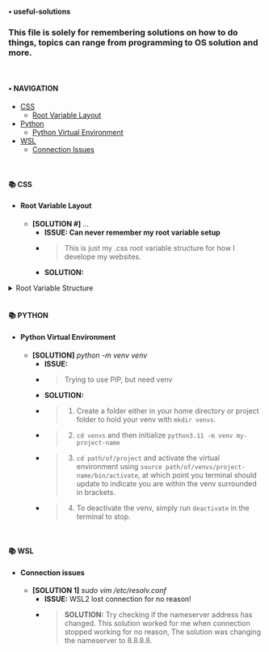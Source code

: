 #### • useful-solutions
### This file is solely for remembering solutions on how to do things, topics can range from programming to OS solution and more.

<br>

#### • NAVIGATION
- [CSS](#📚-css)
  - [Root Variable Layout](#root-variable-layout) 
- [Python](#📚-python)
  - [Python Virtual Environment](#python-virtual-environment) 
- [WSL](#📚-wsl)
  - [Connection Issues](#connection-issues)

<br>

<!-- 
  • Example of Issue and Solution block
  #### 📚 HEADING
  - #### **Name problem is related to**
    - **[SOLUTION #]** _Small solution code example_
      - **ISSUE:** 
      - > What issue did you experience
      - **SOLUTION:** 
      - > The solution that worked
 -->

#### 📚 CSS
- #### **Root Variable Layout**
  - **[SOLUTION #]** _..._
    - **ISSUE: Can never remember my root variable setup** 
    - > This is just my .css root variable structure for how I develope my websites.
    - **SOLUTION:** 
<details>
  <summary>Root Variable Structure</summary>

  ```css
      :root {
      /* generic document setup */
      /* typeface */
      --typeface-inter: 'Inter', sans-serif;
      --typeface-ssp: 'Source Sans 3', sans-serif;

      /* percentage fonts */
      --percentage-font-10: 62.5%;
      --percentage-font-9: 56.25%;
      --percentage-font-8: 50%;
      --percentage-font-7: 43.75%;

      /* font size */
      --font-10: 1rem;
      --font-12: 1.2rem;
      --font-14: 1.4rem;
      --font-16: 1.6rem;
      --font-18: 1.8rem;
      --font-20: 2rem;
      --font-24: 2.4rem;
      --font-30: 3rem;
      --font-32: 3.2rem;
      --font-36: 3.6rem;
      --font-44: 4.4rem;
      --font-52: 5.2rem;
      --font-62: 6.2rem;
      --font-74: 7.4rem;
      --font-86: 8.6rem;
      --font-98: 9.8rem;

      /* font weight */
      --font-weight-400: 400;
      --font-weight-500: 500;
      --font-weight-700: 700;

      /* spacing system */
      --spacing-2: 0.2rem;
      --spacing-4: 0.4rem;
      --spacing-8: 0.8rem;
      --spacing-12: 1.2rem;
      --spacing-16: 1.6rem;
      --spacing-24: 2.4rem;
      --spacing-32: 3.2rem;
      --spacing-48: 4.8rem;
      --spacing-64: 6.4rem;
      --spacing-80: 8rem;
      --spacing-96: 9.6rem;
      --spacing-128: 12.8rem;

      /* border radius */
      --border-rad-05: 0.5rem;
      --border-rad-1: 1rem;
      --border-rad-100: 10rem;
      --border-rad-round: 50%;

      /* line height */
      --line-height-1: 1;
      --line-height-11: 1.1;
      --line-height-15: 1.5;
      --line-height-17: 1.7;

      /* letter spacing */
      --letter-space-n05: -0.5px;
      --letter-space-n1: -1px;
      --letter-space-p05: 0.5px;
      --letter-space-p1: 1px;

      --clr-shadow: hsl(210, 16%, 25%);
      --clr-background-shade: hsl(210, 38%, 35%);
      --clr-background-main: hsl(210, 38%, 90%);
      --clr-background-tint: hsl(210, 38%, 95%);
      --clr-headline: hsl(210, 52%, 10%);
      --clr-paragraph: hsl(210, 28%, 25%);
      --clr-stroke: hsl(210, 8%, 92%);
      --clr-accent: hsl(0, 0%, 70%);
      --clr-accent-tint: hsl(0, 0%, 80%);
      --clr-button: hsl(210, 10%, 85%);
      --clr-button-text: var(--clr-shadow);
      --clr-button-before: linear-gradient(140deg,
          hsl(0, 0%, 97%),
          hsl(0, 0%, 67%));
      --clr-button-plus: var(--clr-accent-tint);
      --clr-button-plus-text: var(--clr-shadow);
      --clr-button-plus-before: linear-gradient(140deg,
          var(--clr-accent-tint),
          var(--clr-accent));
      --clr-button-shadow: var(--clr-shadow);
    }
  ```
</details>

 <br>

#### 📚 PYTHON
- #### **Python Virtual Environment**
  - **[SOLUTION]** _python -m venv venv_
    - **ISSUE:**
    - > Trying to use PIP, but need venv
    - **SOLUTION:**
    - > 1. Create a folder either in your home directory or project folder to hold your venv with `mkdir venvs`.
    - > 2. `cd venvs` and then initialize `python3.11 -m venv my-project-name`
    - > 3. `cd path/of/project` and activate the virtual environment using `source path/of/venvs/project-name/bin/activate`, at which point you terminal should update to indicate you are within the venv surrounded in brackets.
    - > 4. To deactivate the venv, simply run `deactivate` in the terminal to stop.

<br>

#### 📚 WSL
- #### **Connection issues**
   - **[SOLUTION 1]** _sudo vim /etc/resolv.conf_
      - **ISSUE:** WSL2 lost connection for no reason! 
      - > **SOLUTION:** Try checking if the nameserver address has changed. This solution worked for me when connection stopped working for no reason, The solution was changing the nameserver to 8.8.8.8.

<br>